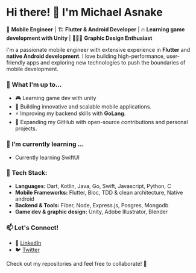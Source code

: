 <!--
**michael-a97/michael-a97** is a ✨ _special_ ✨ repository because its `README.md` (this file) appears on your GitHub profile.

Here are some ideas to get you started:

- 🔭 I’m currently working on ...
- 🌱 I’m currently learning ...
- 👯 I’m looking to collaborate on ...
- 🤔 I’m looking for help with ...
- 💬 Ask me about ...
- 📫 How to reach me: ...
- 😄 Pronouns: ...
- ⚡ Fun fact: ...
-->


# Hi there! 👋 I'm Michael Asnake

🚀 **Mobile Engineer** | 🏗️ **Flutter & Android Developer** | 🔥 **Learning game development with Unity** | 👨🏽‍🎨 **Graphic Design Enthusiast**

I'm a passionate mobile engineer with extensive experience in **Flutter** and **native Android development**. I love building high-performance, user-friendly apps and exploring new technologies to push the boundaries of mobile development.

### 🔭 What I'm up to...

- 🎮 Learning game dev with unity
- 📱 Building innovative and scalable mobile applications.
- ⚡ Improving my backend skills with **GoLang**.
- 🎯 Expanding my GitHub with open-source contributions and personal projects.

### 🌱 I’m currently learning ...
- Currently learning SwiftUI
  
### 🔧 Tech Stack:

- **Languages:** Dart, Kotlin, Java, Go, Swift, Javascript, Python, C
- **Mobile Frameworks:** Flutter, Bloc, TDD & clean architecture, Native android
- **Backend & Tools:**  Fiber, Node, Express.js, Posgres, Mongodb
- **Game dev & graphic design:** Unity, Adobe Illustrator, Blender


### 📫 Let's Connect!

- 💼 [LinkedIn](https://www.linkedin.com/in/michael-asnake/)
- 🐦 [Twitter](https://x.com/catchy_usrname)

Check out my repositories and feel free to collaborate! 🚀

